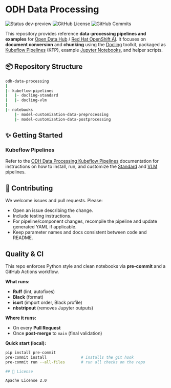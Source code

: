 # ODH Data Processing

![Status dev-preview](https://img.shields.io/badge/status-dev--preview-blue)
![GitHub License](https://img.shields.io/github/license/opendatahub-io/odh-data-processing)
![GitHub Commits](https://img.shields.io/github/commit-activity/t/opendatahub-io/odh-data-processing)

This repository provides reference **data-processing pipelines and examples** for [Open Data Hub](https://github.com/opendatahub-io) / [Red Hat OpenShift AI](https://www.redhat.com/en/products/ai/openshift-ai). It focuses on **document conversion** and **chunking** using the [Docling](https://docling-project.github.io/docling/) toolkit, packaged as [Kubeflow Pipelines](https://www.kubeflow.org/docs/components/pipelines/) (KFP), example [Jupyter Notebooks](https://jupyter.org/), and helper scripts.

## 📦 Repository Structure

```bash
odh-data-processing
|
|- kubeflow-pipelines
|   |- docling-standard
|   |- docling-vlm
|
|- notebooks
    |- model-customization-data-preprocessing
    |- model-customization-data-postprocessing
```

## ✨ Getting Started

### Kubeflow Pipelines

Refer to the [ODH Data Processing Kubeflow Pipelines](kubeflow-pipelines) documentation for instructions on how to install, run, and customize the [Standard](kubeflow-pipelines/docling-standard) and [VLM](kubeflow-pipelines/docling-vlm) pipelines.

## 🤝 Contributing

We welcome issues and pull requests. Please:
- Open an issue describing the change.
- Include testing instructions.
- For pipeline/component changes, recompile the pipeline and update generated YAML if applicable.
- Keep parameter names and docs consistent between code and README.

## Quality & CI

This repo enforces Python style and clean notebooks via **pre-commit** and a GitHub Actions workflow.

**What runs:**
- **Ruff** (lint, autofixes)
- **Black** (format)
- **isort** (import order, Black profile)
- **nbstripout** (removes Jupyter outputs)

**Where it runs:**
- On every **Pull Request**
- Once **post-merge** to `main` (final validation)

**Quick start (local):**
```bash
pip install pre-commit
pre-commit install               # installs the git hook
pre-commit run --all-files       # run all checks on the repo

## 📄 License

Apache License 2.0
